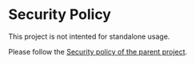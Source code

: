 # Security Policy

This project is not intented for standalone usage. 

Please follow the [Security policy of the parent project](https://github.com/infinityloop-dev/graphpinator/blob/master/SECURITY.md).

